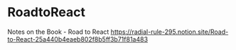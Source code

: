 ﻿# RoadtoReact
Notes on the Book - Road to React 
https://radial-rule-295.notion.site/Road-to-React-25a440b4eaeb802f8b5ff3b71f81a483

